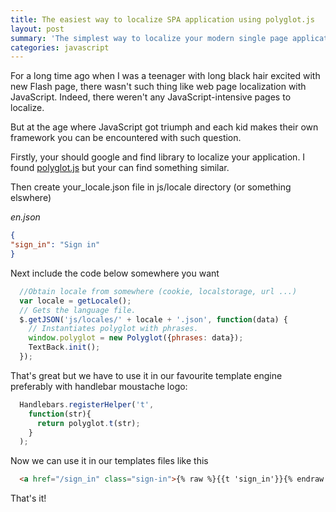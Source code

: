 ```yaml
---
title: The easiest way to localize SPA application using polyglot.js
layout: post
summary: 'The simplest way to localize your modern single page application'
categories: javascript
---
```



For a long time ago when I was a teenager with long black hair excited with new Flash page, there wasn't such thing like web page localization with JavaScript. Indeed, there weren't any JavaScript-intensive pages to localize.

But at the age where JavaScript got triumph and each kid makes their own framework you can be encountered with such question.

Firstly, your should google and find library to localize your application. I found [polyglot.js](http://airbnb.io/polyglot.js/) but your can find something similar.

Then create your_locale.json file in js/locale directory (or something elswhere)

*en.json*

~~~json
{
"sign_in": "Sign in"
}
~~~

Next include the code below somewhere you want

~~~javascript
  //Obtain locale from somewhere (cookie, localstorage, url ...)
  var locale = getLocale();
  // Gets the language file.
  $.getJSON('js/locales/' + locale + '.json', function(data) {
    // Instantiates polyglot with phrases.
    window.polyglot = new Polyglot({phrases: data});
    TextBack.init();
  });
~~~

That's great but we have to use it in our favourite template engine preferably with handlebar moustache logo:

~~~javascript
  Handlebars.registerHelper('t',
    function(str){
      return polyglot.t(str);
    }
  );
~~~

Now we can use it in our templates files like this

~~~html
  <a href="/sign_in" class="sign-in">{% raw %}{{t 'sign_in'}}{% endraw %}</a>
~~~

That's it!
